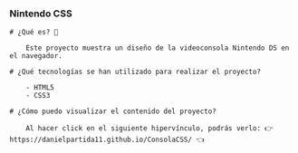 ### Nintendo CSS

    # ¿Qué es? 🧐 

        Este proyecto muestra un diseño de la videoconsola Nintendo DS en el navegador.

    # ¿Qué tecnologías se han utilizado para realizar el proyecto?

        - HTML5
        - CSS3

    # ¿Cómo puedo visualizar el contenido del proyecto?

        Al hacer click en el siguiente hipervínculo, podrás verlo: 👉 https://danielpartida11.github.io/ConsolaCSS/ 👈